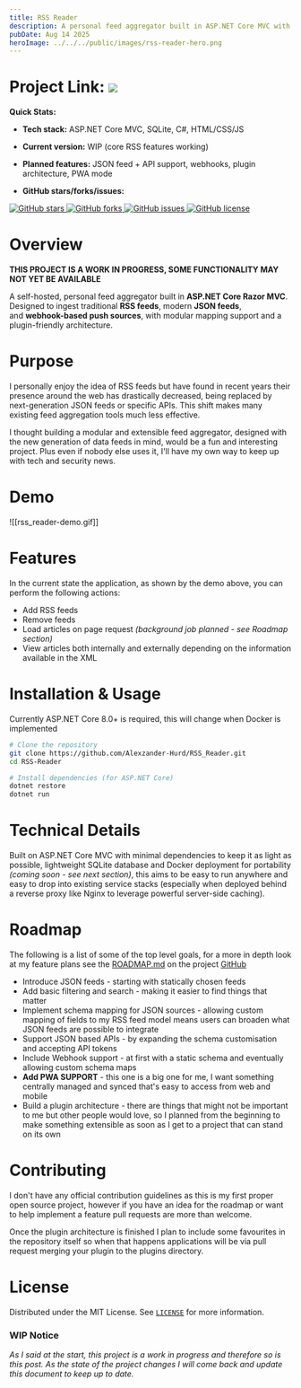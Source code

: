 ```yaml
---
title: RSS Reader
description: A personal feed aggregator built in ASP.NET Core MVC with a simple UI for managing and reading feeds efficiently.
pubDate: Aug 14 2025
heroImage: ../../../public/images/rss-reader-hero.png
---
```

# Project Link: <a href="https://github.com/Alexzander-Hurd/RSS-Reader"><img src="https://img.shields.io/badge/GitHub-%23121011.svg?logo=github&logoColor=white"/></a>

**Quick Stats:**

- **Tech stack:** ASP.NET Core MVC, SQLite, C#, HTML/CSS/JS
    
- **Current version:** WIP (core RSS features working)
    
- **Planned features:** JSON feed + API support, webhooks, plugin architecture, PWA mode
    
- **GitHub stars/forks/issues:** 
<p><a href="https://github.com/Alexzander-Hurd/RSS-Reader/stargazers">
  <img src="https://img.shields.io/github/stars/Alexzander-Hurd/RSS-Reader?style=for-the-badge" alt="GitHub stars" />
</a>
<a href="https://github.com/Alexzander-Hurd/RSS-Reader/network/members">
  <img src="https://img.shields.io/github/forks/Alexzander-Hurd/RSS-Reader?style=for-the-badge" alt="GitHub forks" />
</a>
<a href="https://github.com/Alexzander-Hurd/RSS-Reader/issues">
  <img src="https://img.shields.io/github/issues/Alexzander-Hurd/RSS-Reader?style=for-the-badge" alt="GitHub issues" />
</a>
<a href="https://github.com/Alexzander-Hurd/RSS-Reader/blob/master/LICENSE">
  <img src="https://img.shields.io/github/license/Alexzander-Hurd/RSS-Reader?style=for-the-badge" alt="GitHub license" />
</a></p>

# Overview

**THIS PROJECT IS A WORK IN PROGRESS, SOME FUNCTIONALITY MAY NOT YET BE AVAILABLE**

A self-hosted, personal feed aggregator built in **ASP.NET Core Razor MVC**. Designed to ingest traditional **RSS feeds**, modern **JSON feeds**, and **webhook-based push sources**, with modular mapping support and a plugin-friendly architecture.

# Purpose

I personally enjoy the idea of RSS feeds but have found in recent years their presence around the web has drastically decreased, being replaced by next-generation JSON feeds or specific APIs. This shift makes many existing feed aggregation tools much less effective.

I thought building a modular and extensible feed aggregator, designed with the new generation of data feeds in mind, would be a fun and interesting project. Plus even if nobody else uses it, I'll have my own way to keep up with tech and security news.

# Demo


![[rss_reader-demo.gif]]

# Features

In the current state the application, as shown by the demo above, you can perform the following actions:

- Add RSS feeds
- Remove feeds
- Load articles on page request *(background job planned - see Roadmap section)*
- View articles both internally and externally depending on the information available in the XML

# Installation & Usage

Currently ASP.NET Core 8.0+ is required, this will change when Docker is implemented

```bash
# Clone the repository
git clone https://github.com/Alexzander-Hurd/RSS_Reader.git
cd RSS-Reader

# Install dependencies (for ASP.NET Core)
dotnet restore
dotnet run
```

# Technical Details

Built on ASP.NET Core MVC with minimal dependencies to keep it as light as possible, lightweight SQLite database and Docker deployment for portability *(coming soon - see next section)*, this aims to be easy to run anywhere and easy to drop into existing service stacks (especially when deployed behind a reverse proxy like Nginx to leverage powerful server-side caching).

# Roadmap

The following is a list of some of the top level goals, for a more in depth look at my feature plans see the [ROADMAP.md](https://github.com/Alexzander-Hurd/RSS-Reader/blob/master/ROADMAP.md) on the project [GitHub](https://github.com/Alexzander-Hurd/RSS-Reader)

- Introduce JSON feeds - starting with statically chosen feeds
- Add basic filtering and search - making it easier to find things that matter
- Implement schema mapping for JSON sources - allowing custom mapping of fields to my RSS feed model means users can broaden what JSON feeds are possible to integrate
- Support JSON based APIs - by expanding the schema customisation and accepting API tokens
- Include Webhook support - at first with a static schema and eventually allowing custom schema maps
- **Add PWA SUPPORT** - this one is a big one for me, I want something centrally managed and synced that's easy to access from web and mobile
- Build a plugin architecture - there are things that might not be important to me but other people would love, so I planned from the beginning to make something extensible as soon as I get to a project that can stand on its own

# Contributing

I don't have any official contribution guidelines as this is my first proper open source project, however if you have an idea for the roadmap or want to help implement a feature pull requests are more than welcome.

Once the plugin architecture is finished I plan to include some favourites in the repository itself so when that happens applications will be via pull request merging your plugin to the plugins directory.

# License

Distributed under the MIT License. See [`LICENSE`](https://github.com/Alexzander-Hurd/RSS-Reader/blob/master/LICENSE) for more information.

### WIP Notice

_As I said at the start, this project is a work in progress and therefore so is this post. As the state of the project changes I will come back and update this document to keep up to date._